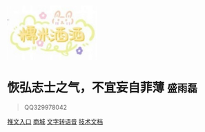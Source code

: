 <!-- _coverpage.md -->

![logo](logo.jpg)

# 恢弘志士之气，不宜妄自菲薄 <small>盛雨磊</small>

> QQ329978042

<!-- - 简单、轻便 (压缩后 ~21kB)
- 无需生成 html 文件
- 众多主题 -->

[推文入口](https://ceshi.xinxiangcloud.com)
[商城](https://boke.xinxiangcloud.com)
[文字转语音](https://www.text-to-speech.cn/)
[技术文档](README)